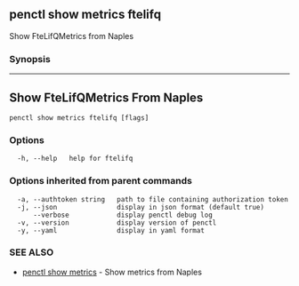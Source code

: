 ## penctl show metrics ftelifq

Show FteLifQMetrics from Naples

### Synopsis



---------------------------------
 Show FteLifQMetrics From Naples 
---------------------------------


```
penctl show metrics ftelifq [flags]
```

### Options

```
  -h, --help   help for ftelifq
```

### Options inherited from parent commands

```
  -a, --authtoken string   path to file containing authorization token
  -j, --json               display in json format (default true)
      --verbose            display penctl debug log
  -v, --version            display version of penctl
  -y, --yaml               display in yaml format
```

### SEE ALSO
* [penctl show metrics](penctl_show_metrics.md)	 - Show metrics from Naples

